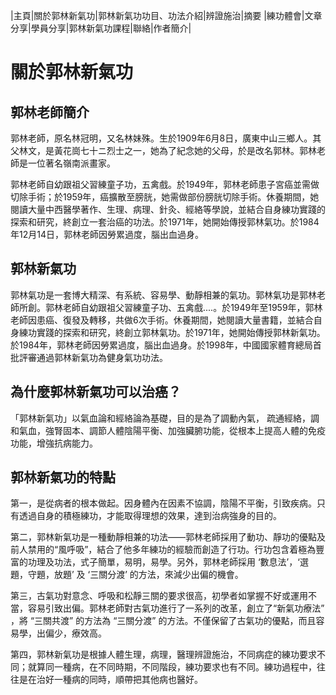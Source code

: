 |主頁|關於郭林新氣功|郭林新氣功功目、功法介紹|辨證施治|摘要
|練功體會|文章分享|學員分享|郭林新氣功課程|聯絡|作者簡介|  

# 關於郭林新氣功  

## 郭林老師簡介  

郭林老師，原名林冠明，又名林妹殊。生於1909年6月8日，廣東中山三鄉人。其父林文，是黃花崗七十ニ烈士之一，她為了紀念她的父母，於是改名郭林。郭林老師是一位著名嶺南派畫家。  

郭林老師自幼跟祖父習練童子功，五禽戲。於1949年，郭林老師患子宮癌並需做切除手術；於1959年，癌擴散至膀胱，她需做部份膀胱切除手術。休養期間，她閱讀大量中西醫學著作、生理、病理、針灸、經絡等學說，並結合自身練功實踐的探索和研究，終創立一套治癌的功法。於1971年，她開始傳授郭林氣功。於1984年12月14日，郭林老師因勞累過度，腦出血過身。  

## 郭林新氣功

郭林氣功是一套博大精深、有系統、容易學、動靜相兼的氣功。郭林氣功是郭林老師所創。郭林老師自幼跟祖父習練童子功、五禽戲....。於1949年至1959年，郭林老師因患癌、復發及轉移，共做6次手術。休養期間，她閱讀大量書籍，並結合自身練功實踐的探索和研究，終創立郭林氣功。於1971年，她開始傳授郭林新氣功。於1984年，郭林老師因勞累過度，腦出血過身。於1998年，中國國家體育總局首批評審通過郭林新氣功為健身氣功功法。  

## 為什麼郭林新氣功可以治癌？

「郭林新氣功」以氣血論和經絡論為基礎，目的是為了調動內氣， 疏通經絡，調和氣血，強腎固本、調節人體陰陽平衡、加強臟腑功能，從根本上提高人體的免疫功能，增強抗病能力。  

## 郭林新氣功的特點

第一，是從病者的根本做起。因身體內在因素不協調，陰陽不平衡，引致疾病。只有透過自身的積極練功，才能取得理想的效果，達到治病強身的目的。  

第二，郭林新氣功是一種動靜相兼的功法——郭林老師採用了動功、靜功的優點及前人禁用的“風呼吸”，結合了他多年練功的經驗而創造了行功。行功包含着極為豐富的功理及功法，式子簡單，易明，易學。另外，郭林老師採用 ‘數息法’，‘選題，守題，放題’ 及 ‘三關分渡’ 的方法，來減少出偏的機會。   

第三，古氣功對意念、呼吸和松靜三關的要求很高，初學者如掌握不好或運用不當，容易引致出偏。郭林老師對古氣功進行了一系列的改革，創立了“新氣功療法” ，將 “三關共渡” 的方法為 “三關分渡” 的方法。不僅保留了古氣功的優點，而且容易學，出偏少，療效高。   

第四，郭林新氣功是根據人體生理，病理，醫理辨證施治，不同病症的練功要求不同；就算同一種病，在不同時期，不同階段，練功要求也有不同。練功過程中，往往是在治好一種病的同時，順帶把其他病也醫好。
